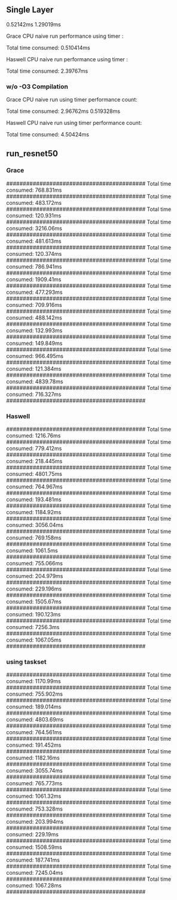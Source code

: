 ## Single Layer

0.52142ms
1.29019ms

Grace CPU naive run performance using timer :

Total time consumed: 0.510414ms


Haswell CPU naive run performance using timer :

Total time consumed: 2.39767ms

### w/o -O3 Compilation
Grace CPU naive run using timer performance count:

Total time consumed: 2.96762ms
0.519328ms

Haswell CPU naive run using timer performance count:

Total time consumed: 4.50424ms



## run_resnet50

### Grace


##########################################
Total time consumed: 768.831ms
##########################################
Total time consumed: 483.172ms
##########################################
Total time consumed: 120.931ms
##########################################
Total time consumed: 3216.06ms
##########################################
Total time consumed: 481.613ms
##########################################
Total time consumed: 120.374ms
##########################################
Total time consumed: 786.941ms
##########################################
Total time consumed: 1909.41ms
##########################################
Total time consumed: 477.293ms
##########################################
Total time consumed: 709.916ms
##########################################
Total time consumed: 488.142ms
##########################################
Total time consumed: 132.993ms
##########################################
Total time consumed: 149.849ms
##########################################
Total time consumed: 966.495ms
##########################################
Total time consumed: 121.384ms
##########################################
Total time consumed: 4839.78ms
##########################################
Total time consumed: 716.327ms
##########################################

### Haswell

##########################################
Total time consumed: 1216.76ms
##########################################
Total time consumed: 779.412ms
##########################################
Total time consumed: 218.445ms
##########################################
Total time consumed: 4801.75ms
##########################################
Total time consumed: 764.967ms
##########################################
Total time consumed: 193.481ms
##########################################
Total time consumed: 1184.92ms
##########################################
Total time consumed: 3056.04ms
##########################################
Total time consumed: 769.158ms
##########################################
Total time consumed: 1061.5ms
##########################################
Total time consumed: 755.066ms
##########################################
Total time consumed: 204.979ms
##########################################
Total time consumed: 229.196ms
##########################################
Total time consumed: 1505.67ms
##########################################
Total time consumed: 190.123ms
##########################################
Total time consumed: 7256.3ms
##########################################
Total time consumed: 1067.05ms
##########################################


### using taskset
##########################################
Total time consumed: 1170.99ms
##########################################
Total time consumed: 755.902ms
##########################################
Total time consumed: 189.014ms
##########################################
Total time consumed: 4803.69ms
##########################################
Total time consumed: 764.561ms
##########################################
Total time consumed: 191.452ms
##########################################
Total time consumed: 1182.16ms
##########################################
Total time consumed: 3055.74ms
##########################################
Total time consumed: 765.773ms
##########################################
Total time consumed: 1061.32ms
##########################################
Total time consumed: 753.328ms
##########################################
Total time consumed: 203.994ms
##########################################
Total time consumed: 229.19ms
##########################################
Total time consumed: 1508.59ms
##########################################
Total time consumed: 187.741ms
##########################################
Total time consumed: 7245.04ms
##########################################
Total time consumed: 1067.28ms
##########################################